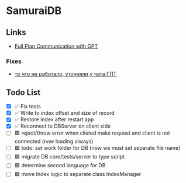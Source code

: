 # SamuraiDB

## Links

- [Full Plan Communication with GPT](https://chatgpt.com/share/66fbb3e3-64dc-8006-9789-be66930200ea)

### Fixes
- [то что не работало, уточняли у чата ГПТ](https://chatgpt.com/c/6705092b-800c-8006-9d7c-0dd814cd351f)

## Todo List

- [x] ✅️ Fix tests
- [x] ✅ Write to index offset and size of record
- [x] ✅ Restore index after restart app
- [x] ✅ Reconnect to DBServer on client side
- [ ] 🟩 reject/throw error when clieted make request and client is not connected (now loading always)
- [ ] 🟩 todo: set work folder for DB (now we must set separate file name)
- [ ] 🟩 migrate DB core/tests/server to type script
- [ ] 🟩 determine second language for DB
- [ ] 🟩 move Index logic to separate class IndexManager
